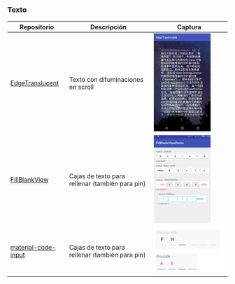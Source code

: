 ### Texto
Repositorio | Descripción | Captura
-|-|-
[EdgeTranslucent](https://github.com/qinci/EdgeTranslucent) | Texto con difuminaciones en scroll | <img src="../images/EdgeTranslucent.png" width=80%>
[FillBlankView](https://github.com/woxingxiao/FillBlankView) | Cajas de texto para rellenar (también para pin) | <img src="../images/FillBlankView.png" width=80%>
[material-code-input](https://github.com/bajian/material-code-input) | Cajas de texto para rellenar (también para pin) | <img src="../images/material-code-input.png" width=100%>
